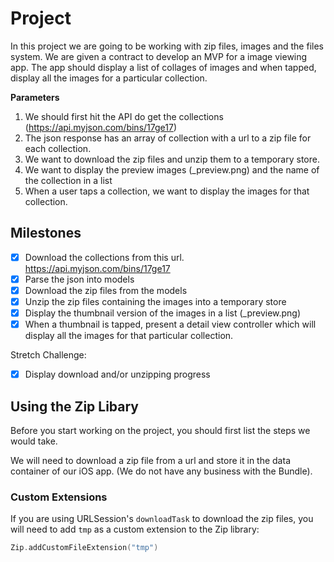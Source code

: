 # Project 

In this project we are going to be working with zip files, images and the files system.
We are given a contract to develop an MVP for a image viewing app. The app should display a list of collages of images and when tapped, display all the images for a particular collection.

**Parameters**
1. We should first hit the API do get the collections (https://api.myjson.com/bins/17ge17)
2. The json response has an array of collection with a url to a zip file for each collection.
3. We want to download the zip files and unzip them to a temporary store.
4. We want to display the preview images (_preview.png) and the name of the collection in a list
5. When a user taps a collection, we want to display the images for that collection.


## Milestones

- [x] Download the collections from this url. https://api.myjson.com/bins/17ge17
- [x] Parse the json into models
- [x] Download the zip files from the models
- [x] Unzip the zip files containing the images into a temporary store
- [x] Display the thumbnail version of the images in a list (_preview.png)
- [x] When a thumbnail is tapped, present a detail view controller which will display all the images for that particular collection.

Stretch Challenge:

- [x] Display download and/or unzipping progress

## Using the Zip Libary

Before you start working on the project, you should first list the steps we would take.

We will need to download a zip file from a url and store it in the data container of our iOS app. (We do not have any business with the Bundle).

### Custom Extensions

If you are using URLSession's ```downloadTask``` to download the zip files, you will need to add ```tmp``` as a custom extension to the Zip library:

```swift
Zip.addCustomFileExtension("tmp")
```
